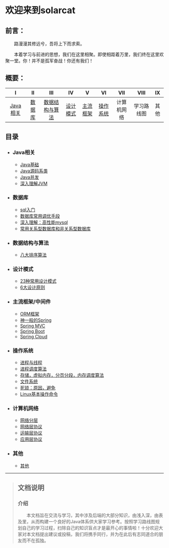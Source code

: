 # 欢迎来到solarcat #

## 前言： ##
&emsp;&emsp;路漫漫其修远兮，吾将上下而求索。	

&emsp;&emsp;本着学习与前进的思想，我们在这里相聚。即使相距着万里，我们终在这里欢聚一堂。你！并不是孤军奋战！你还有我们！
## 概要： ##
|I|II|III|IV|V|VI|VII|VIII|IX|
|:-:|:-:|:-:|:-:|:-:|:-:|:-:|:-:|:-:|
|[Java相关](#Java相关)|[数据库](数据库相关)|[数据结构与算法](数据结构与算法)|[设计模式](设计模式)|[主流框架](主流框架)|[操作系统](操作系统)|计算机网络|学习路线图|其他|
## 目录 ##
-	###	Java相关 ###
	-	[Java基础]() 
	-	[Java源码系类]()
	-	[Java并发]()
	-	[深入理解JVM]()
-	###	数据库 ###
	-	[sql入门]()
	-	[数据库常用调优手段]()
	-	[深入理解：高性能mysql]()
	-	[常用关系型数据库和非关系型数据库]()
-	### []()数据结构与算法 ###
	-	[八大排序算法]()
-	###	[]()设计模式 ###
	-	[23种常用设计模式]()
	-	[6大设计原则]()
-	### 主流框架/中间件
	-	[ORM框架]()
	-	[神一般的Spring]()
	-	[Spring MVC]()
	-	[Spring Boot]()
	-	[Spring Cloud]()
-	### 操作系统
	-	[进程与线程]()
	-	[进程调度算法]()
	-	[存储，虚拟内存，分页分段，内存调度算法]()
	-	[文件系统]()
	-	[死锁：原因，避免]()
	-	[Linux基本操作命令]()
-	### 计算机网络
	-	[网络分层]()
	-	[网络层协议]()
	-	[运输层协议]()
	-	[应用层协议]()
-	### 其他
	-	[其他]()

---
>## 文档说明 ##
>### 介绍
>&emsp;&emsp;本文档旨在交流与学习，其中涉及后端的大部分知识，由浅入深，由表及里，从而构建一个良好的Java体系供大家学习参考。按照学习路线图规划自己的学习过程，扫除自己的知识盲点才是最开心的事情啦！十分欢迎大家对本文档提出建议或投稿，我们将携手同行，并为在此后有志同道合的朋友而不在孤独。